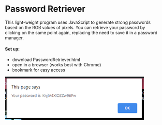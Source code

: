 # Password Retriever

This light-weight program uses JavaScript to generate strong passwords based on the RGB values of pixels. You can retrieve your password by clicking on the same point again, replacing the need to save it in a password manager.

#### Set up:
- download PasswordRetriever.html
- open in a browser (works best with Chrome)
- bookmark for easy access

![screenshot](https://github.com/awhayat/password-retriever/blob/main/screenshot.PNG)
